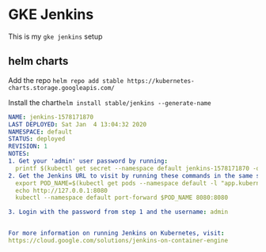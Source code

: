 # GKE Jenkins #

This is my `gke jenkins` setup

## helm charts ##

Add the repo `helm repo add stable https://kubernetes-charts.storage.googleapis.com/`

Install the chart`helm install stable/jenkins --generate-name`

```yaml
NAME: jenkins-1578171870
LAST DEPLOYED: Sat Jan  4 13:04:32 2020
NAMESPACE: default
STATUS: deployed
REVISION: 1
NOTES:
1. Get your 'admin' user password by running:
  printf $(kubectl get secret --namespace default jenkins-1578171870 -o jsonpath="{.data.jenkins-admin-password}" | base64 --decode);echo
2. Get the Jenkins URL to visit by running these commands in the same shell:
  export POD_NAME=$(kubectl get pods --namespace default -l "app.kubernetes.io/component=jenkins-master" -l "app.kubernetes.io/instance=jenkins-1578171870" -o jsonpath="{.items[0].metadata.name}")
  echo http://127.0.0.1:8080
  kubectl --namespace default port-forward $POD_NAME 8080:8080

3. Login with the password from step 1 and the username: admin


For more information on running Jenkins on Kubernetes, visit:
https://cloud.google.com/solutions/jenkins-on-container-engine
```